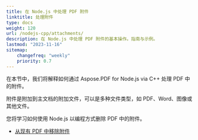```yaml
---
title: 在 Node.js 中处理 PDF 附件
linktitle: 处理附件
type: docs
weight: 120
url: /nodejs-cpp/attachments/
description: 在 Node.js 中处理 PDF 附件的基本操作。指南与示例。
lastmod: "2023-11-16"
sitemap:
    changefreq: "weekly"
    priority: 0.7
---
```


在本节中，我们将解释如何通过 Aspose.PDF for Node.js via C++ 处理 PDF 中的附件。

附件是附加到主文档的附加文件，可以是多种文件类型，如 PDF、Word、图像或其他文件。

您将学习如何使用 Node.js 以编程方式删除 PDF 中的附件。

- [从现有 PDF 中移除附件](/pdf/nodejs-cpp/removing-attachment-from-an-existing-pdf/)